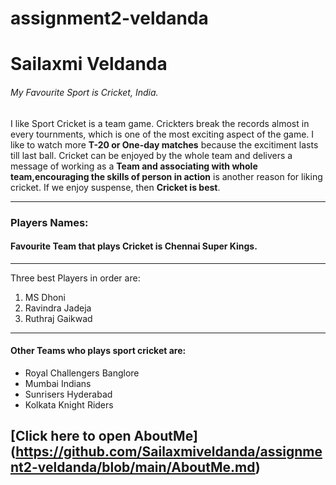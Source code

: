 # assignment2-veldanda

# Sailaxmi Veldanda

###### My Favourite Sport is Cricket, India.

I like Sport Cricket is a team game. Crickters break the records almost in every tournments, which is one of the most exciting aspect of the game. I like to watch more **T-20 or One-day matches** because the excitiment lasts till last ball. Cricket can be enjoyed by the whole team and delivers a message of working as a __Team and associating with whole team,encouraging the skills of person in action__ is another reason for liking cricket. If we enjoy suspense, then __Cricket is best__.

----

### Players Names:

#### Favourite Team that plays Cricket is Chennai Super Kings.
-----
Three best Players in order are: 
1. MS Dhoni
2. Ravindra Jadeja
3. Ruthraj Gaikwad 

-----
#### Other Teams who plays sport cricket are: 
- Royal Challengers Banglore
- Mumbai Indians
- Sunrisers Hyderabad 
- Kolkata Knight Riders

[Click here to open AboutMe] (https://github.com/Sailaxmiveldanda/assignment2-veldanda/blob/main/AboutMe.md)
-----
